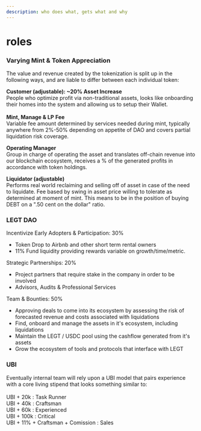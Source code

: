 ```yaml
---
description: who does what, gets what and why
---
```


# roles

### Varying **Mint & Token Appreciation**



The value and revenue created by the tokenization is split up in the following ways, and are liable to differ between each individual token:

**Customer (adjustable):  \~20% Asset Increase**\
People who optimize profit via non-traditional assets, looks like onboarding their homes into the system and allowing us to setup their Wallet. \
\
**Mint, Manage & LP** **Fee**\
Variable fee amount determined by services needed during mint, typically anywhere from 2%-50% depending on appetite of DAO and covers partial liquidation risk coverage.

**Operating Manager**\
Group in charge of operating the asset and translates off-chain revenue into our blockchain ecosystem, receives a % of the generated profits in accordance with token holdings.

**Liquidator (adjustable)**\
Performs real world reclaiming and selling off of asset in case of the need to liquidate.  Fee based by swing in asset price willing to tolerate as determined at moment of mint. This means to be in the position of buying DEBT on a ".50 cent on the dollar" ratio.



### **LEGT DAO**&#x20;

Incentivize Early Adopters & Participation: 30%

* Token Drop to Airbnb and other short term rental owners
* 11% Fund liquidity providing rewards variable on growth/time/metric.

Strategic Partnerships: 20%

* Project partners that require stake in the company in order to be involved
* Advisors, Audits & Professional Services

Team & Bounties: 50%

* Approving deals to come into its ecosystem by assessing the risk of forecasted revenue and costs associated with liquidations
* Find, onboard and manage the assets in it's ecosystem, including liquidations
* Maintain the LEGT / USDC pool using the cashflow generated from it's assets
* Grow the ecosystem of tools and protocols that interface with LEGT



### UBI

Eventually internal team will rely upon a UBI model that pairs experience with a core living stipend that looks something similar to:\
\
UBI + 20k : Task Runner\
UBI + 40k : Craftsman\
UBI + 60k : Experienced\
UBI + 100k : Critical\
UBI + 11% + Craftsman + Comission : Sales

